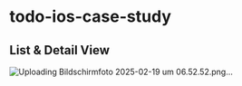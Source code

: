 # todo-ios-case-study

## List & Detail View

![Uploading Bildschirmfoto 2025-02-19 um 06.52.52.png…]()
